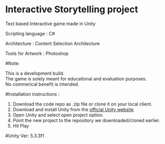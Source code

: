 # Interactive Storytelling project
<p>Text based Interactive game made in Unity</p>
<p>Scripting language : C#</p>
<p>Architecture       : Content Selection Architecture</p>
<p>Tools for Artwork  : Photoshop</p>

#Note: 
<p>This is a development build. 
<br>The game is solely meant for educational and evaluation purposes. 
<br>No commerical benefit is intended.</p>

#Installation instructions : 

1. Download the code repo as .zip file or clone it on your local client.
2. Download and install Unity from the [official Unity website](https://unity3d.com/get-unity)
3. Open Unity and select open project option.
4. Point the new project to the repository we downloaded/cloned earlier.
5. Hit Play

#Unity Ver: 5.3.3f1




